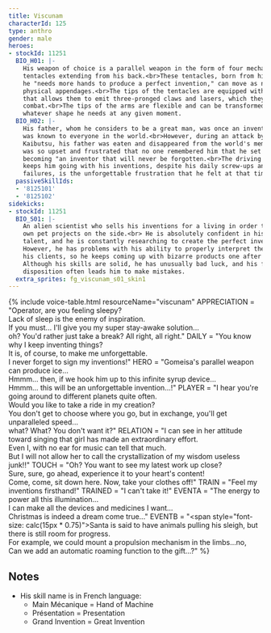 ```yaml
---
title: Viscunam
characterId: 125
type: anthro
gender: male
heroes:
- stockId: 11251
  BIO_H01: |-
    His weapon of choice is a parallel weapon in the form of four mechanical
    tentacles extending from his back.<br>These tentacles, born from his idea that
    he "needs more hands to produce a perfect invention," can move as naturally as
    physical appendages.<br>The tips of the tentacles are equipped with a mechanism
    that allows them to emit three-pronged claws and lasers, which they use in
    combat.<br>The tips of the arms are flexible and can be transformed into
    whatever shape he needs at any given moment.
  BIO_H02: |-
    His father, whom he considers to be a great man, was once an inventor whose name
    was known to everyone in the world.<br>However, during an attack by the
    Kaibutsu, his father was eaten and disappeared from the world's memory.<br>He
    was so upset and frustrated that no one remembered him that he set his sights on
    becoming "an inventor that will never be forgotten.<br>The driving force that
    keeps him going with his inventions, despite his daily screw-ups and repeated
    failures, is the unforgettable frustration that he felt at that time.
  passiveSkillIds:
  - '8125101'
  - '8125102'
sidekicks:
- stockId: 11251
  BIO_S01: |-
    An alien scientist who sells his inventions for a living in order to fund his
    own pet projects on the side.<br> He is absolutely confident in his brains and
    talent, and he is constantly researching to create the perfect invention.<br>
    However, he has problems with his ability to properly interpret the requests of
    his clients, so he keeps coming up with bizarre products one after another.<br>
    Although his skills are solid, he has unusually bad luck, and his freewheeling
    disposition often leads him to make mistakes.
  extra_sprites: fg_viscunam_s01_skin1
---
```


{% include voice-table.html resourceName="viscunam"
APPRECIATION = "Operator, are you feeling sleepy?<br>Lack of sleep is the enemy of inspiration.<br>If you must...
I'll give you my super stay-awake solution...<br>oh? You'd rather just take a break? All right, all right."
DAILY = "You know why I keep inventing things?<br>It is, of course, to make me unforgettable.<br>I never forget to sign my inventions!"
HERO = "Gomeisa's parallel weapon can produce ice...<br>Hmmm... then, if we hook him up to this infinite syrup device...<br>Hmmm... this will be an unforgettable invention...!"
PLAYER = "I hear you're going around to different planets quite often.<br>Would you like to take a ride in my creation?<br>You don't get to choose where you go, but in exchange, you'll get unparalleled speed...<br>what? What? You don't want it?"
RELATION = "I can see in her attitude toward singing that girl has made an extraordinary effort.<br>Even I, with no ear for music can tell that much.<br>But I will not allow her to call the crystallization of my wisdom useless junk!!"
TOUCH = "Oh? You want to see my latest work up close?<br>Sure, sure, go ahead, experience it to your heart's content!<br>Come, come, sit down here. Now, take your clothes off!"
TRAIN = "Feel my inventions firsthand!"
TRAINED = "I can't take it!"
EVENTA = "The energy to power all this illumination...<br>I can make all the devices and medicines I want...<br>Christmas is indeed a dream come true..."
EVENTB = "<span style=\"font-size: calc(15px * 0.75)\">Santa is said to have animals pulling his sleigh, but there is still room for progress.<br>For example, we could mount a propulsion mechanism in the limbs...no,<br>Can we add an automatic roaming function to the gift...?</span>"
%}

## Notes
- His skill name is in French language:
  - Main Mécanique = Hand of Machine
  - Présentation = Presentation
  - Grand Invention = Great Invention
